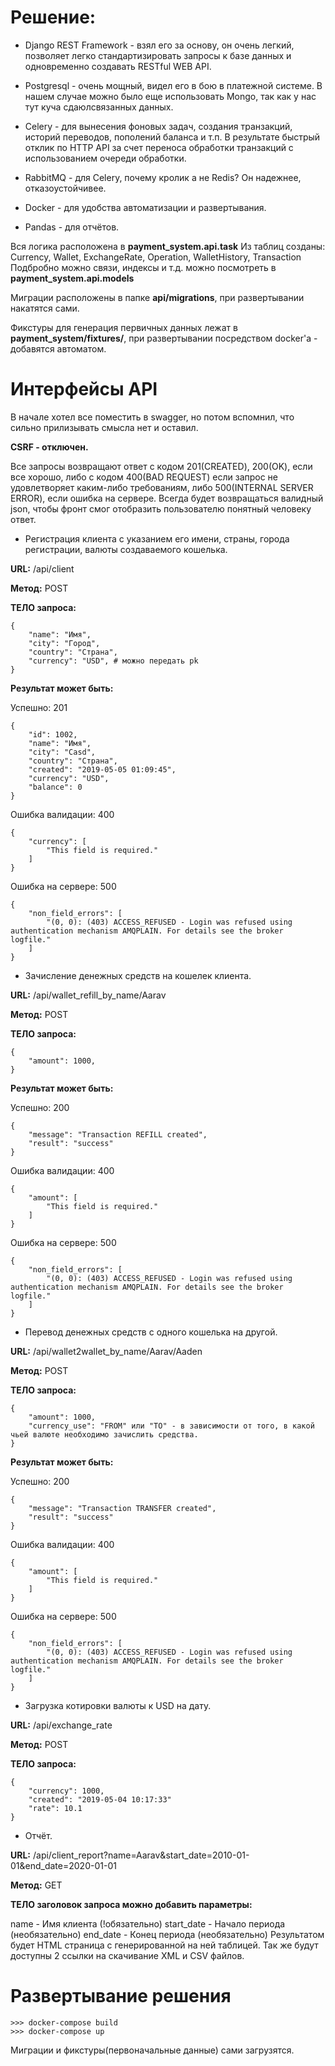 # Решение: #
+ Django REST Framework - взял его за основу, он очень легкий, позволяет легко
стандартизировать запросы к базе данных и одновременно создавать RESTful WEB API.

+ Postgresql - очень мощный, видел его в бою в платежной системе. В нашем случае можно было еще использовать Mongo, так как у нас тут куча сдаюлсвязанных данных.

+ Celery - для вынесения фоновых задач, создания транзакций, историй переводов, пополений баланса и т.п. В результате быстрый отклик по HTTP API за счет переноса обработки транзакций с использованием очереди обработки.

+ RabbitMQ - для Celery, почему кролик а не Redis? Он надежнее, отказоустойчивее.

+ Docker - для удобства автоматизации и развертывания.

+ Pandas - для отчётов.


Вся логика расположена в **payment_system.api.task**
Из таблиц созданы: Currency, Wallet, ExchangeRate, Operation, WalletHistory, Transaction
Подбробно можно связи, индексы и т.д. можно посмотреть в **payment_system.api.models**

Миграции расположены в папке **api/migrations**, при развертывании накатятся сами.

Фикстуры для генерация первичных данных лежат в **payment_system/fixtures/**, при развертывании посредством docker'а - добавятся автоматом.


# Интерфейсы API #
В начале хотел все поместить в swagger, но потом вспомнил, что сильно прилизывать смысла нет и оставил.

**CSRF - отключен.**

Все запросы возвращают ответ с кодом 201(CREATED), 200(OK), если все хорошо,
либо с кодом 400(BAD REQUEST) если запрос не удовлетворяет каким-либо требованиям,
либо 500(INTERNAL SERVER ERROR), если ошибка на сервере. Всегда будет возвращаться валидный json,
чтобы фронт смог отобразить пользователю понятный человеку ответ.


+ Регистрация клиента с указанием его имени, страны, города регистрации, валюты создаваемого кошелька.

**URL:**  /api/client

**Метод:** POST

**ТЕЛО запроса:**
```
{
    "name": "Имя",
    "city": "Город",
    "country": "Страна",
    "currency": "USD", # можно передать pk
}
```

**Результат может быть:**

Успешно: 201
```
{
    "id": 1002,
    "name": "Имя",
    "city": "Casd",
    "country": "Страна",
    "created": "2019-05-05 01:09:45",
    "currency": "USD",
    "balance": 0
}
```

Ошибка валидации: 400
```
{
    "currency": [
        "This field is required."
    ]
}
```

Ошибка на сервере: 500
```
{
    "non_field_errors": [
        "(0, 0): (403) ACCESS_REFUSED - Login was refused using authentication mechanism AMQPLAIN. For details see the broker logfile."
    ]
}
```

+ Зачисление денежных средств на кошелек клиента.

**URL:**  /api/wallet_refill_by_name/Aarav

**Метод:** POST

**ТЕЛО запроса:**

```
{
    "amount": 1000,
}
```

**Результат может быть:**

Успешно: 200
```
{
    "message": "Transaction REFILL created",
    "result": "success"
}
```

Ошибка валидации: 400
```
{
    "amount": [
        "This field is required."
    ]
}
```

Ошибка на сервере: 500
```
{
    "non_field_errors": [
        "(0, 0): (403) ACCESS_REFUSED - Login was refused using authentication mechanism AMQPLAIN. For details see the broker logfile."
    ]
}
```

+ Перевод денежных средств с одного кошелька на другой.

**URL:**  /api/wallet2wallet_by_name/Aarav/Aaden

**Метод:** POST

**ТЕЛО запроса:**
```
{
    "amount": 1000,
    "currency_use": "FROM" или "TO" - в зависимости от того, в какой чьей валюте необходимо зачислить средства.
}
```

**Результат может быть:**

Успешно: 200
```
{
    "message": "Transaction TRANSFER created",
    "result": "success"
}
```
Ошибка валидации: 400
```
{
    "amount": [
        "This field is required."
    ]
}
```
Ошибка на сервере: 500
```
{
    "non_field_errors": [
        "(0, 0): (403) ACCESS_REFUSED - Login was refused using authentication mechanism AMQPLAIN. For details see the broker logfile."
    ]
}
```

+ Загрузка котировки валюты к USD на дату.

**URL:**  /api/exchange_rate

**Метод:** POST

**ТЕЛО запроса:**

```
{
    "currency": 1000,
    "created": "2019-05-04 10:17:33"
    "rate": 10.1
}
```


+ Отчёт.

**URL:**  /api/client_report?name=Aarav&start_date=2010-01-01&end_date=2020-01-01

**Метод:** GET

**ТЕЛО заголовок запроса можно добавить параметры:**

name - Имя клиента (!обязательно)
start_date - Начало периода (необязательно)
end_date - Конец периода (необязательно)
Результатом будет HTML страница с генерированной на ней таблицей.
Так же будут доступны 2 ссылки на скачивание XML и CSV файлов.

# Развертывание решения #
```
>>> docker-compose build
>>> docker-compose up
```
Миграции и фикстуры(первоначальные данные) сами загрузятся.

